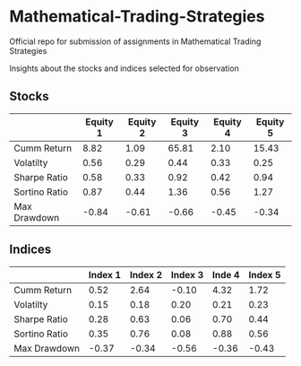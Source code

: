 # Mathematical-Trading-Strategies
Official repo for submission of assignments in Mathematical Trading Strategies

Insights about the stocks and indices selected for observation


## Stocks
|   |Equity 1|Equity 2|Equity 3|Equity 4|Equity 5|
|---|-------|-------|-------|-------|-------|
|Cumm Return  | 8.82  |1.09   | 65.81  | 2.10  | 15.43  |
|Volatilty    | 0.56  | 0.29  | 0.44  | 0.33  |  0.25 |
|Sharpe Ratio | 0.58  | 0.33  | 0.92 | 0.42  | 0.94 |
|Sortino Ratio| 0.87  |  0.44 | 1.36  | 0.56  | 1.27  |
|Max Drawdown | -0.84  |  -0.61 | -0.66   |-0.45   |  -0.34  |

## Indices
|   |Index 1|Index 2|Index 3|Inde 4|Index 5|
|---|-------|-------|-------|-------|-------|
|Cumm Return  | 0.52  |2.64   | -0.10  |4.32  | 1.72  |
|Volatilty    | 0.15  | 0.18 | 0.20 | 0.21  |  0.23 |
|Sharpe Ratio | 0.28  | 0.63  | 0.06 | 0.70  | 0.44 |
|Sortino Ratio| 0.35  |  0.76 | 0.08  | 0.88  | 0.56  |
|Max Drawdown | -0.37  |  -0.34 | -0.56   |-0.36   |  -0.43  |
